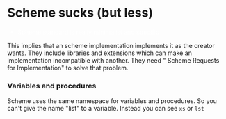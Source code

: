 <style>
li {color:white;}
</style>
# Scheme sucks (but less)

* Scheme standard is really minimalist and specific

This implies that an scheme implementation implements it as the
creator wants. They include libraries and extensions which can make an
implementation incompatible with another. They need "
Scheme Requests for Implementation" to solve that problem.

### Variables and procedures

Scheme uses the same namespace for variables and procedures. So you
can't give the name "list" to a variable. Instead you can see ```xs``` or ```lst```

